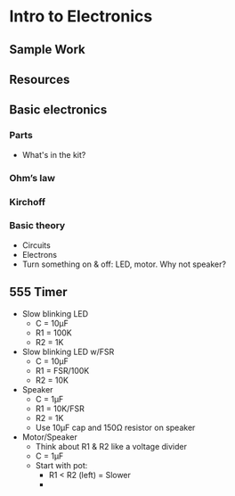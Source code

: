 # Intro to Electronics

## Sample Work

## Resources

## Basic electronics

### Parts

- What's in the kit?

### Ohm’s law

### Kirchoff

### Basic theory

- Circuits
- Electrons
- Turn something on & off: LED, motor. Why not speaker?

## 555 Timer

- Slow blinking LED
    + C = 10µF
    + R1 = 100K
    + R2 = 1K
- Slow blinking LED w/FSR
    + C = 10µF
    + R1 = FSR/100K
    + R2 = 10K
- Speaker
    + C = 1µF
    + R1 = 10K/FSR
    + R2 = 1K
    + Use 10µF cap and 150Ω resistor on speaker
- Motor/Speaker
    + Think about R1 & R2 like a voltage divider
    + C = 1µF
    + Start with pot:
        * R1 < R2 (left) = Slower
        * 